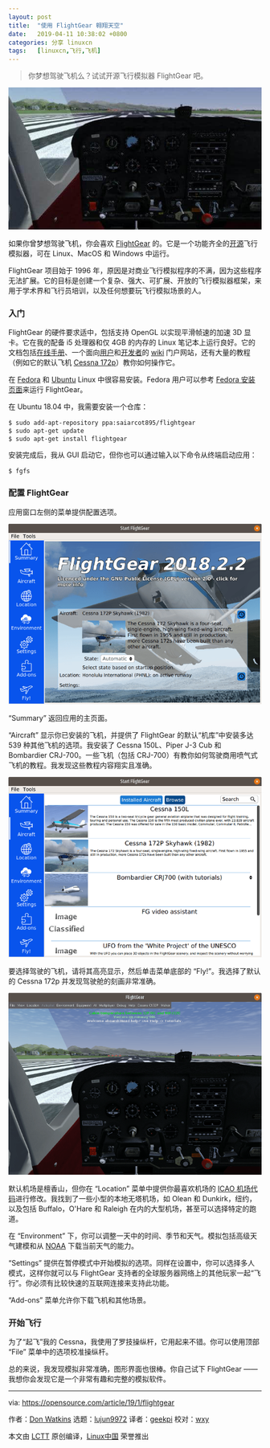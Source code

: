 ```yaml
---
layout: post
title:	"使用 FlightGear 翱翔天空"
date:	2019-04-11 10:38:02 +0800 
categories:	分享 linuxcn 
tags:	[linuxcn,飞行,飞机]
---
```




> 
> 你梦想驾驶飞机么？试试开源飞行模拟器 FlightGear 吧。
> 
> 
> 


![](/Asserts/Images/album/201904/11/103806ecifcinjgxcx0jc4.jpg)


如果你曾梦想驾驶飞机，你会喜欢 [FlightGear](http://home.flightgear.org/) 的。它是一个功能齐全的[开源](http://wiki.flightgear.org/GNU_General_Public_License)飞行模拟器，可在 Linux、MacOS 和 Windows 中运行。


FlightGear 项目始于 1996 年，原因是对商业飞行模拟程序的不满，因为这些程序无法扩展。它的目标是创建一个复杂、强大、可扩展、开放的飞行模拟器框架，来用于学术界和飞行员培训，以及任何想要玩飞行模拟场景的人。


### 入门


FlightGear 的硬件要求适中，包括支持 OpenGL 以实现平滑帧速的加速 3D 显卡。它在我的配备 i5 处理器和仅 4GB 的内存的 Linux 笔记本上运行良好。它的文档包括[在线手册](http://flightgear.sourceforge.net/getstart-en/getstart-en.html)、一个面向[用户](http://wiki.flightgear.org/Portal:User)和[开发者](http://wiki.flightgear.org/Portal:Developer)的 [wiki](http://wiki.flightgear.org/FlightGear_Wiki) 门户网站，还有大量的教程（例如它的默认飞机 [Cessna 172p](http://wiki.flightgear.org/Cessna_172P)）教你如何操作它。


在 [Fedora](http://rpmfind.net/linux/rpm2html/search.php?query=flightgear) 和 [Ubuntu](https://launchpad.net/%7Esaiarcot895/+archive/ubuntu/flightgear) Linux 中很容易安装。Fedora 用户可以参考 [Fedora 安装页面](https://apps.fedoraproject.org/packages/FlightGear/)来运行 FlightGear。


在 Ubuntu 18.04 中，我需要安装一个仓库：



```
$ sudo add-apt-repository ppa:saiarcot895/flightgear
$ sudo apt-get update
$ sudo apt-get install flightgear
```

安装完成后，我从 GUI 启动它，但你也可以通过输入以下命令从终端启动应用：



```
$ fgfs
```

### 配置 FlightGear


应用窗口左侧的菜单提供配置选项。


![](/Asserts/Images/album/201904/11/103852x7t0smugfms7fkfb.png)


“Summary” 返回应用的主页面。


“Aircraft” 显示你已安装的飞机，并提供了 FlightGear 的默认“机库”中安装多达 539 种其他飞机的选项。我安装了 Cessna 150L、Piper J-3 Cub 和 Bombardier CRJ-700。一些飞机（包括 CRJ-700）有教你如何驾驶商用喷气式飞机的教程。我发现这些教程内容翔实且准确。


![](/Asserts/Images/album/201904/11/103911xqaaan228z9a8qjo.png)


要选择驾驶的飞机，请将其高亮显示，然后单击菜单底部的 “Fly!”。我选择了默认的 Cessna 172p 并发现驾驶舱的刻画非常准确。


![](/Asserts/Images/album/201904/11/103948y10mnfisfltigyil.png)


默认机场是檀香山，但你在 “Location” 菜单中提供你最喜欢机场的 [ICAO 机场代码](https://en.wikipedia.org/wiki/ICAO_airport_code)进行修改。我找到了一些小型的本地无塔机场，如 Olean 和 Dunkirk，纽约，以及包括 Buffalo，O'Hare 和 Raleigh 在内的大型机场，甚至可以选择特定的跑道。


在 “Environment” 下，你可以调整一天中的时间、季节和天气。模拟包括高级天气建模和从 [NOAA](https://www.noaa.gov/) 下载当前天气的能力。


“Settings” 提供在暂停模式中开始模拟的选项。同样在设置中，你可以选择多人模式，这样你就可以与 FlightGear 支持者的全球服务器网络上的其他玩家一起“飞行”。你必须有比较快速的互联网连接来支持此功能。


“Add-ons” 菜单允许你下载飞机和其他场景。


### 开始飞行


为了“起飞”我的 Cessna，我使用了罗技操纵杆，它用起来不错。你可以使用顶部 “File” 菜单中的选项校准操纵杆。


总的来说，我发现模拟非常准确，图形界面也很棒。你自己试下 FlightGear —— 我想你会发现它是一个非常有趣和完整的模拟软件。




---


via: <https://opensource.com/article/19/1/flightgear>


作者：[Don Watkins](https://opensource.com/users/don-watkins) 选题：[lujun9972](https://github.com/lujun9972) 译者：[geekpi](https://github.com/geekpi) 校对：[wxy](https://github.com/wxy)


本文由 [LCTT](https://github.com/LCTT/TranslateProject) 原创编译，[Linux中国](https://linux.cn/) 荣誉推出
